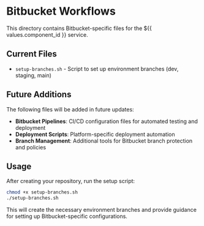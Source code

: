 # Bitbucket Workflows

This directory contains Bitbucket-specific files for the ${{ values.component_id }} service.

## Current Files

- `setup-branches.sh` - Script to set up environment branches (dev, staging, main)

## Future Additions

The following files will be added in future updates:

- **Bitbucket Pipelines**: CI/CD configuration files for automated testing and deployment
- **Deployment Scripts**: Platform-specific deployment automation
- **Branch Management**: Additional tools for Bitbucket branch protection and policies

## Usage

After creating your repository, run the setup script:

```bash
chmod +x setup-branches.sh
./setup-branches.sh
```

This will create the necessary environment branches and provide guidance for setting up Bitbucket-specific configurations.
